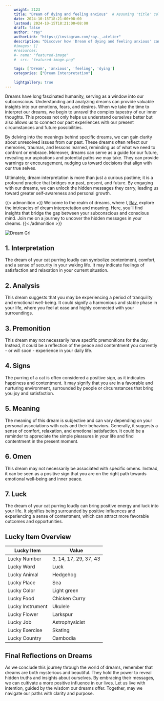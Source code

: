 ```yaml
---
    weight: 2123
    title: "Dream of dying and feeling anxious"  # Assuming 'title' column exists
    date: 2024-10-15T18:21:00+08:00
    lastmod: 2024-10-15T18:21:00+08:00
    draft: false
    author: "ray"
    authorLink: "https://instagram.com/ray._.atelier"
    description: "Discover how 'Dream of dying and feeling anxious' can interpret your future and uncover its significant meanings in your life."
    #images: []
    #resources:
    #- name: "featured-image"
    #  src: "featured-image.png"
    
    tags: ['Dream', 'anxious', 'feeling', 'dying']
    categories: ["Dream Interpretation"]
    
    lightgallery: true
---
```

    
Dreams have long fascinated humanity, serving as a window into our subconscious. Understanding and analyzing dreams can provide valuable insights into our emotions, fears, and desires. When we take the time to interpret our dreams, we begin to unravel the complex tapestry of our inner thoughts. This process not only helps us understand ourselves better but also allows us to connect our past experiences with our present circumstances and future possibilities.

By delving into the meanings behind specific dreams, we can gain clarity about unresolved issues from our past. These dreams often reflect our memories, traumas, and lessons learned, reminding us of what we need to confront or embrace. Moreover, dreams can serve as a guide for our future, revealing our aspirations and potential paths we may take. They can provide warnings or encouragement, nudging us toward decisions that align with our true selves.

Ultimately, dream interpretation is more than just a curious pastime; it is a profound practice that bridges our past, present, and future. By engaging with our dreams, we can unlock the hidden messages they carry, leading us toward greater self-awareness and personal growth.

{{< admonition >}}
Welcome to the realm of dreams, where I, [Ray](https://instagram.com/ray._.atelier), explore the intricacies of dream interpretation and meaning. Here, you’ll find insights that bridge the gap between your subconscious and conscious mind. Join me on a journey to uncover the hidden messages in your dreams.
{{< /admonition >}}

![Dream Grl](https://cdn.pixabay.com/photo/2017/11/02/03/35/gothic-2910057_1280.jpg "Dream Grl")

## 1. Interpretation
 The dream of your cat purring loudly can symbolize contentment, comfort, and a sense of security in your waking life. It may indicate feelings of satisfaction and relaxation in your current situation.

## 2. Analysis
 This dream suggests that you may be experiencing a period of tranquility and emotional well-being. It could signify a harmonious and stable phase in your life, where you feel at ease and highly connected with your surroundings.

## 3. Premonition
 This dream may not necessarily have specific premonitions for the day. Instead, it could be a reflection of the peace and contentment you currently - or will soon - experience in your daily life.

## 4. Signs
 The purring of a cat is often considered a positive sign, as it indicates happiness and contentment. It may signify that you are in a favorable and nurturing environment, surrounded by people or circumstances that bring you joy and satisfaction.

## 5. Meaning
 The meaning of this dream is subjective and can vary depending on your personal associations with cats and their behaviors. Generally, it suggests a sense of comfort, relaxation, and emotional satisfaction. It could be a reminder to appreciate the simple pleasures in your life and find contentment in the present moment.

## 6. Omen
 This dream may not necessarily be associated with specific omens. Instead, it can be seen as a positive sign that you are on the right path towards emotional well-being and inner peace.

## 7. Luck
 The dream of your cat purring loudly can bring positive energy and luck into your life. It signifies being surrounded by positive influences and experiencing a sense of contentment, which can attract more favorable outcomes and opportunities.

## Lucky Item Overview
| Lucky Item          | Value              |
|---------------|--------------------|
| Lucky Number        | 3, 14, 17, 29, 37, 43  |
| Lucky Word          | Luck |
| Lucky Animal        | Hedgehog |
| Lucky Place         | Sea     |
| Lucky Color         | Light green     |
| Lucky Food          | Chicken Curry      |
| Lucky Instrument    | Ukulele |
| Lucky Flower        | Larkspur    |
| Lucky Job           | Astrophysicist       |
| Lucky Exercise      | Skating  |
| Lucky Country       | Cambodia    |


##  Final Reflections on Dreams

As we conclude this journey through the world of dreams, remember that dreams are both mysterious and beautiful. They hold the power to reveal hidden truths and insights about ourselves. By embracing their messages, we can cultivate a more positive influence in our lives. Let us live with intention, guided by the wisdom our dreams offer. Together, may we navigate our paths with clarity and purpose.
